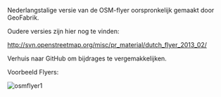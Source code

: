 Nederlangstalige versie van de OSM-flyer oorspronkelijk gemaakt door GeoFabrik. 

Oudere versies zijn hier nog te vinden:

http://svn.openstreetmap.org/misc/pr_material/dutch_flyer_2013_02/

Verhuis naar GitHub om bijdrages te vergemakkelijken.

Voorbeeld Flyers:

![osmflyer1](osmflyer1.png)